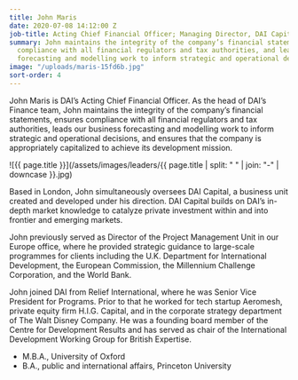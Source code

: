 ```yaml
---
title: John Maris
date: 2020-07-08 14:12:00 Z
job-title: Acting Chief Financial Officer; Managing Director, DAI Capital
summary: John maintains the integrity of the company’s financial statements, ensures
  compliance with all financial regulators and tax authorities, and leads our business
  forecasting and modelling work to inform strategic and operational decisions.
image: "/uploads/maris-15fd6b.jpg"
sort-order: 4
---
```


John Maris is DAI’s Acting Chief Financial Officer. As the head of DAI’s Finance team, John maintains the integrity of the company’s financial statements, ensures compliance with all financial regulators and tax authorities, leads our business forecasting and modelling work to inform strategic and operational decisions, and ensures that the company is appropriately capitalized to achieve its development mission.

![{{ page.title }}](/assets/images/leaders/{{ page.title | split: " " | join: "-" | downcase }}.jpg)

Based in London, John simultaneously oversees DAI Capital, a business unit created and developed under his direction. DAI Capital builds on DAI’s in-depth market knowledge to catalyze private investment within and into frontier and emerging markets.

John previously served as Director of the Project Management Unit in our Europe office, where he provided strategic guidance to large-scale programmes for clients including the U.K. Department for International Development, the European Commission, the Millennium Challenge Corporation, and the World Bank.

John joined DAI from Relief International, where he was Senior Vice President for Programs. Prior to that he worked for tech startup Aeromesh, private equity firm H.I.G. Capital, and in the corporate strategy department of The Walt Disney Company. He was a founding board member of the Centre for Development Results and has served as chair of the International Development Working Group for British Expertise.

* M.B.A., University of Oxford
* B.A., public and international affairs, Princeton University